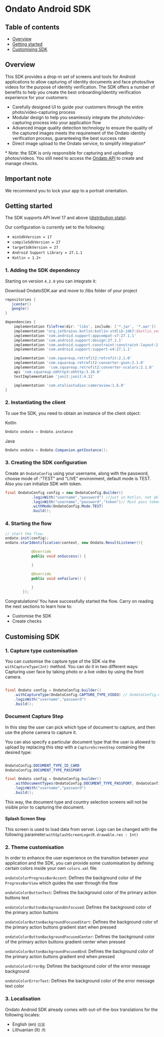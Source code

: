 # Ondato Android SDK

## Table of contents

* [Overview](#overview)
* [Getting started](#getting-started)
* [Customising SDK](#customising-sdk)

## Overview

This SDK provides a drop-in set of screens and tools for Android applications to allow capturing of identity documents and face photos/live videos for the purpose of identity verification. The SDK offers a number of benefits to help you create the best onboarding/identity verification experience for your customers:

- Carefully designed UI to guide your customers through the entire photo/video-capturing process
- Modular design to help you seamlessly integrate the photo/video-capturing process into your application flow
- Advanced image quality detection technology to ensure the quality of the captured images meets the requirement of the Ondato identity verification process, guaranteeing the best success rate
- Direct image upload to the Ondato service, to simplify integration\*

\* Note: the SDK is only responsible for capturing and uploading photos/videos. You still need to access the [Ondato API](https://documentation.ondato.com/) to create and manage checks.

## Important note

We recommend you to lock your app to a portrait orientation.

## Getting started


The SDK supports API level 17 and above ([distribution stats](https://developer.android.com/about/dashboards/index.html)).

Our configuration is currently set to the following:

- `minSdkVersion = 17`
- `compileSdkVersion = 27`
- `targetSdkVersion = 27`
- `Android Support Library = 27.1.1`
- `Kotlin = 1.2+`

### 1. Adding the SDK dependency

Starting on version `4.2.0` you can integrate it:

Download OndatoSDK.aar and move to /libs folder of your project


```gradle
repositories {
   jcenter()
   google()
}

dependencies {
    implementation fileTree(dir: 'libs', include: ['*.jar', '*.aar'])
    implementation "org.jetbrains.kotlin:kotlin-stdlib-jdk7:$kotlin_version"
    implementation 'com.android.support:appcompat-v7:27.1.1'
    implementation 'com.android.support:design:27.1.1'
    implementation 'com.android.support.constraint:constraint-layout:1.1.3'
    implementation 'com.android.support:support-v4:27.1.1'

    implementation 'com.squareup.retrofit2:retrofit:2.1.0'
    implementation 'com.squareup.retrofit2:converter-gson:2.1.0'
    implementation  'com.squareup.retrofit2:converter-scalars:2.1.0'
    api 'com.squareup.okhttp3:okhttp:3.10.0'
    testImplementation 'junit:junit:4.12'

    implementation 'com.otaliastudios:cameraview:1.6.0'
}
```

### 2. Instantiating the client

To use the SDK, you need to obtain an instance of the client object:

Kotlin 

``` kotlin
Ondato ondato = Ondato.instance
```

Java

``` java
Ondato ondato = Ondato.Companion.getInstance();
```


### 3. Creating the SDK configuration

Create an `OndatoConfig` using your username, along with the password, choose mode of :"TEST" and "LIVE" environment, default mode is TEST. Also you can initialize SDK with token.

``` java
final OndatoConfig config = new OndatoConfig.Builder()
            .loginWith("username","password") //just in Kotlin, not able to use in JAVA. 
            .loginWith("username","password","token")// Must pass token parameter in JAVA, token can be null.
            .withMode(OndatoConfig.Mode.TEST)
            .build();
```

### 4. Starting the flow

``` java
// start the flow.
ondato.init(config);
ondato.starIdentification(context, new Ondato.ResultListener(){

            @Override
            public void onSuccess() {

            }

            @Override
            public void onFailure() {

            }
        });
```

Congratulations! You have successfully started the flow. Carry on reading the next sections to learn how to:

- Customise the SDK
- Create checks

## Customising SDK

### 1. Capture type customisation

You can customise the capture type of the SDK via the `withCaptureType(Int)` method. You can do it in two different ways: Capturing user face by taking photo or a live video by using the front camera.

``` java

final Ondato config = OndatoConfig.builder()
    .withCaptureType(OndatoConfig.CAPTURE_TYPE_VIDEO) // OndatoConfig.CAPTURE_TYPE_PHOTO
    .loginWith("username","password")
    .build();

```

### Document Capture Step
In this step the user can pick which type of document to capture, and then use the phone camera to capture it.

You can also specify a particular document type that the user is allowed to upload by replacing this step with a `CaptureScreenStep` containing the desired type:

``` java

OndatoConfig.DOCUMENT_TYPE_ID_CARD
OndatoConfig.DOCUMENT_TYPE_PASSPORT

final Ondato config = OndatoConfig.builder()
    .withDocumentTypes(OndatoConfig.DOCUMENT_TYPE_PASSPORT, OndatoConfig.DOCUMENT_TYPE_ID_CARD)
    .loginWith("username","password")
    .build();

```

This way, the document type and country selection screens will not be visible prior to capturing the document.

#### Splash Screen Step
This screen is used to load data from server. Logo can be changed with the following parameter:`withSplashScreenLogo(R.drawable.res : Int)`


### 2. Theme customisation

In order to enhance the user experience on the transition between your application and the SDK, you can provide some customisation by defining certain colors inside your own `colors.xml` file:
    
`ondatoColorProgressBarAccent`: Defines the background color of the `ProgressBarView` which guides the user through the flow

`ondatoColorButtonText`: Defines the background color of the primary action buttons text

`ondatoColorButtonBackgroundUnfocused`: Defines the background color of the primary action buttons

`ondatoColorButtonBackgroundFocusedStart`: Defines the background color of the primary action buttons gradient start when pressed

`ondatoColorButtonBackgroundFocusedCenter`: Defines the background color of the primary action buttons gradient center when pressed

`ondatoColorButtonBackgroundFocusedEnd`: Defines the background color of the primary action buttons gradient end when pressed

`ondatoColorErrorBg`: Defines the background color of the error message background

`ondatoColorErrorText`: Defines the background color of the error message text color

### 3. Localisation

Ondato Android SDK already comes with out-of-the-box translations for the following locales:
- English (en) :uk:
- Lithuanian (lt) :lt:
